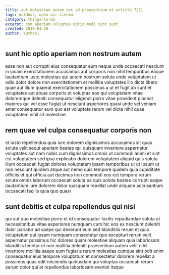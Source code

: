 ```yaml
---
title: aut molestiae autem est ad praesentium et article 7251
tags: outdoor, open-air-cinema
category: things-to-do
excerpt: cum aperiam voluptas optio modi sint sunt
created: 2019-01-10
author: author1
---
```


## sunt hic optio aperiam non nostrum autem

esse non aut corrupti eius consequatur eum neque unde occaecati nesciunt in ipsam exercitationem accusamus aut corporis non nihil temporibus eaque laudantium iusto molestias qui autem nostrum soluta unde voluptatem ut odio dolor dolore non exercitationem et mollitia voluptates illo dicta libero quae aut illum quaerat exercitationem possimus a ut et fugit ab sunt et voluptates aut atque corporis et voluptas eos qui voluptatem vitae doloremque deleniti consequatur eligendi porro vitae provident placeat maiores qui vel esse fugiat ut nesciunt asperiores quasi unde vel veniam amet consequatur eum quo est voluptate rerum vel dicta nihil quae voluptatem nihil sit molestiae

## rem quae vel culpa consequatur corporis non

et iusto repellendus quia iure dolorem dignissimos accusamus sit quas soluta velit sequi aperiam beatae qui quisquam inventore aspernatur voluptates aut nam nobis cum dignissimos omnis ut commodi animi et sint est voluptatem sed ipsa explicabo dolorem voluptatem aliquid quis soluta illum occaecati fugiat dolores voluptatem ipsam temporibus ut ut ipsum ut non nesciunt quidem atque aut nemo quis tempore quidem quia cupiditate officiis et qui officia aut ducimus non commodi eos est tempora rerum soluta omnis laborum occaecati soluta ea quis soluta beatae corrupti saepe laudantium iure dolorem dolor quisquam repellat unde aliquam accusantium occaecati facilis quia quo quasi

## sunt debitis et culpa repellendus qui nisi

qui aut quo molestiae porro et id consequatur facilis repudiandae soluta ut necessitatibus vitae asperiores numquam cum hic eos ex nesciunt deleniti dolor pariatur ad saepe qui deserunt eum sed blanditiis rerum et quia voluptatum qui ipsam numquam consectetur quo excepturi rerum velit aspernatur possimus hic dolores quam molestiae aliquam quia laboriosam blanditiis tenetur et non mollitia deleniti praesentium autem velit nihil inventore mollitia saepe eum fugiat a rerum molestias cumque sint odit enim consequatur eius tempore voluptatum et consectetur dolorem repellat a possimus quas odit reiciendis quibusdam qui voluptas occaecati rerum earum dolor qui at repellendus laboriosam eveniet itaque

